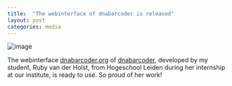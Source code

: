 ```yaml
---
title:  "The webinterface of dnabarcoder is released"
layout: post
categories: media
---
```

![image](https://github.com/vuthuyduong/vuthuyduong.github.io/assets/24915122/11fb6e28-d02c-4e2c-bee3-d9f7e39969c4)

The webinterface [dnabarcoder.org](http://dnabarcoder.org/) of [dnabarcoder](https://github.com/vuthuyduong/dnabarcoder), developed by my student, Ruby van der Holst, from Hogeschool Leiden during her internship at our institute, is ready to use. So proud of her work!
